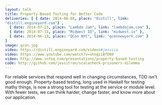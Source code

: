 ```yaml
---
layout: talk
title: Property-Based Testing for Better Code
deliveries: [ { date: 2014-08-08, place: "Distill", link:
"distill.engineyard.com"} ,
  { date: 2014-07-23, place: "Lambda Jam", link: "lambdajam.com" },
  { date: 2014-07-15, place: "Midwest IO", link: "midwest.io" },
  { date: 2014-06-13, place: "QCon NYC", link: "qconnewyork.com" }
]
image: qcon.jpg
video: https://distill.engineyard.com/videos#jessica
video: https://www.youtube.com/watch?v=shngiiBfD80
video: http://www.infoq.com/presentations/property-based-testing
code: http://github.com/jessitron/scalacheck-prisoners-dilemma
---
```

For reliable services that respond well in changing circumstances, TDD
isn't good enough. Property-based testing, long used in Haskell for
testing mathy things, is now a strong tool for testing at the service or
module level. With fewer
tests, we can think harder, change faster, and know more about our
application.
